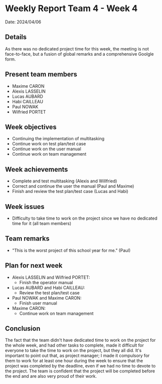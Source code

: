 # Weekly Report Team 4 - Week 4

Date: 2024/04/06

## Details

As there was no dedicated project time for this week, the meeting is not face-to-face, but a fusion of global remarks and a comprehensive Goolgle form.

## Present team members
- Maxime CARON
- Alexis LASSELIN
- Lucas AUBARD
- Habi CAILLEAU
- Paul NOWAK
- Wilfried PORTET

## Week objectives
- Continuing the implementation of multitasking
- Continue work on test plan/test case
- Continue work on the user manual
- Continue work on team management

## Week achievements
- Complete and test multitasking (Alexis and Willfried)
- Correct and continue the user the manual (Paul and Maxime)
- Finish and review the test plan/test case (Lucas and Habi)
 
## Week issues
- Difficulty to take time to work on the project since we have no dedicated time for it (all team members)

## Team remarks
- "This is the worst project of this school year for me." (Paul)

## Plan for next week
- Alexis LASSELIN and Wilfried PORTET:
  - Finish the operator manual
- Lucas AUBARD and Habi CAILLEAU:
  - Review the test plan/test case
- Paul NOWAK and Maxime CARON:
  - Finish user manual
- Maxime CARON:
  - Continue work on team management

## Conclusion
The fact that the team didn't have dedicated time to work on the project for the whole week, and had other tasks to complete, made it difficult for everyone to take the time to work on the project, but they all did. It's important to point out that, as project manager; I made it compulsory for them to work for at least one hour during the week to ensure that the project was completed by the deadline, even if we had no time to devote to the project. The team is confident that the project will be completed before the end and are also very proud of their work.